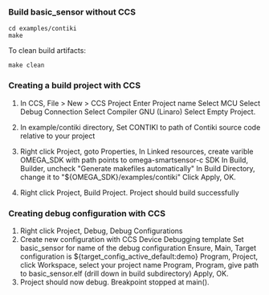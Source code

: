 ### Build basic_sensor without CCS


```
cd examples/contiki
make
```

To clean build artifacts:
```
make clean
```

### Creating a build project with CCS

1. In CCS, File > New > CCS Project
    Enter Project name
    Select MCU
    Select Debug Connection
    Select Compiler GNU (Linaro)
    Select Empty Project.
2. In example/contiki directory,
    Set CONTIKI to path of Contiki source code relative to your project

3. Right click Project, goto Properties,
    In Linked resources, create varible OMEGA_SDK with path points to omega-smartsensor-c SDK
    In Build, Builder, uncheck "Generate makefiles automatically"
    In Build Directory, change it to "${OMEGA_SDK}/examples/contiki"
    Click Apply, OK.
4. Right click Project, Build Project.
    Project should build successfully


### Creating debug configuration with CCS

1. Right click Project, Debug, Debug Configurations
2.  Create new configuration with CCS Device Debugging template
    Set basic_sensor for name of the debug configuration
    Ensure, Main, Target configuration is ${target_config_active_default:demo}
    Program, Project, click Workspace, select your project name
    Program, Program, give path to basic_sensor.elf (drill down in build subdirectory)
    Apply, OK.
3. Project should now debug. Breakpoint stopped at main().